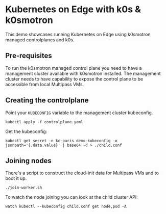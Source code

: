 # Kubernetes on Edge with k0s & k0smotron

This demo showcases running Kubernetes on Edge using k0smotron managed controlplanes and k0s.

## Pre-requisites

To run the k0smotron managed control plane you need to have a management cluster available with k0smotron installed. The management cluster needs to have capability to expose the control plane to be accessible from local Multipass VMs.

## Creating the controlplane

Point your `KUBECONFIG` variable to the management cluster kubeconfig.

```shell
kubectl apply -f controlplane.yaml 
```

Get the kubeconfig:

```shell
kubectl get secret -n kc-paris demo-kubeconfig -o jsonpath='{.data.value}' | base64 -d > ./child.conf
```

## Joining nodes

There's a script to construct the cloud-init data for Multipass VMs and to boot it up.

```shell
./join-worker.sh
```

To watch the node joining you can look at the child cluster API:

```shell
watch kubectl --kubeconfig child.conf get node,pod -A
```
